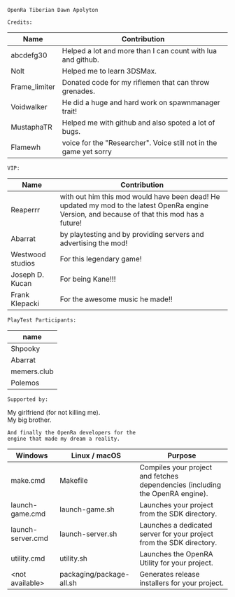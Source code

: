 	OpenRa Tiberian Dawn Apolyton

	Credits:

Name          | Contribution
 | ------------- | ------------------------------------------------------------------- | 
 | abcdefg30 |  Helped a lot and more than I can count with lua and github.
 | Nolt |  Helped me to learn 3DSMax.
 | Frame_limiter |  Donated code for my riflemen that can throw grenades.
 | Voidwalker |  He did a huge and hard work on spawnmanager trait!
 | MustaphaTR |  Helped me with github and also spoted a lot of bugs.
 | Flamewh |  voice for the "Researcher". Voice still not in the game yet sorry


	VIP:

 | Name              | Contribution
 | ----------------- | ------------------------------------------------------------------- | 
 | Reaperrr          |  with out him this mod would have been dead! He updated my mod to the latest OpenRa engine Version, and because of that this mod has a future!
 | Abarrat           |  by playtesting and by providing servers and advertising the mod!
 | Westwood studios  |  For this legendary game!
 | Joseph D. Kucan   |  For being Kane!!!
 | Frank Klepacki    |  For the awesome music he made!!


	PlayTest Participants:

 | name
 | ---------------------- | 
 | Shpooky                | 
 | Abarrat                | 
 | memers.club            | 
 | Polemos                | 

	Supported by:

   My girlfriend (for not killing me).  
   My big brother.                       

	And finally the OpenRa developers for the
	engine that made my dream a reality.

 |  Windows                |  Linux / macOS             |  Purpose
 |  ---------------------  |  ------------------------  |  -------------  | 
 |  make.cmd               |  Makefile                  |  Compiles your project and fetches dependencies (including the OpenRA engine).
 |  launch-game.cmd        |  launch-game.sh            |  Launches your project from the SDK directory.
 |  launch-server.cmd      |  launch-server.sh          |  Launches a dedicated server for your project from the SDK directory.
 |  utility.cmd            |  utility.sh          |  Launches the OpenRA Utility for your project.
 |  &lt;not available&gt;  |  packaging/package-all.sh  |  Generates release installers for your project.